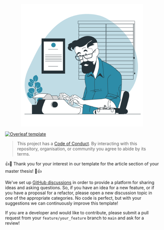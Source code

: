 <p align="center">
<img src="media/writing.png" width="400">
</p>

[![Overleaf template](https://img.shields.io/badge/Overleaf-47A141?style=for-the-badge&logo=Overleaf&logoColor=white)]()

> This project has a [Code of Conduct](CODE_OF_CONDUCT.md).
> By interacting with this repository, organisation, or community you agree to abide by its terms.

:+1::tada: Thank you for your interest in our template for the article section of your master thesis! :tada::+1:

We've set up [GitHub discussions](https://github.com/GQCG-edu/master-thesis-article/discussions) in order to provide a platform for sharing ideas and asking questions. So, if you have an idea for a new feature, or if you have a proposal for a refactor, please open a new discussion topic in one of the appropriate categories. No code is perfect, but with your suggestions we can continuously improve this template!

If you are a developer and would like to contribute, please submit a pull request from your `feature/your_feature` branch to `main` and ask for a review!